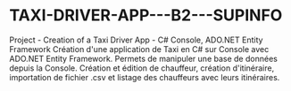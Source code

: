# TAXI-DRIVER-APP---B2---SUPINFO
Project - Creation of a Taxi Driver App - C# Console, ADO.NET Entity Framework
Création d'une application de Taxi en C# sur Console avec ADO.NET Entity Framework.
Permets de manipuler une base de données depuis la Console.
Création et édition de chauffeur, création d'itinéraire, importation de fichier .csv et listage des chauffeurs avec leurs itinéraires.
